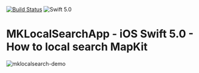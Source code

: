 [![Build Status](https://travis-ci.org/elmolm/MKLocalSearchApp.svg?branch=master)](https://travis-ci.org/elmolm/MKLocalSearchApp)
![Swift 5.0](https://img.shields.io/badge/swift-5.0-orange.svg)

# MKLocalSearchApp - iOS Swift 5.0 - How to local search MapKit

![mklocalsearch-demo](https://user-images.githubusercontent.com/1143569/51258059-55227600-19a9-11e9-89ba-7c140b3854f5.gif)
